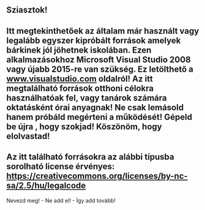 Sziasztok!
--
Itt megtekinthetőek az általam már használt vagy legalább egyszer kipróbált források amelyek bárkinek jól jöhetnek iskolában.
Ezen alkalmazásokhoz Microsoft Visual Studio 2008 vagy újabb 2015-re van szükség.
Ez letölthető a www.visualstudio.com oldalról!
Az itt megtalálható források otthoni célokra használhatóak fel, vagy tanárok számára oktatásként órai anyagnak!
Ne csak lemásold hanem próbáld megérteni a működését! Gépeld be újra , hogy szokjad!
Köszönöm, hogy elolvastad!
--
Az itt található forrásokra az alábbi típusba sorolható license érvényes:
https://creativecommons.org/licenses/by-nc-sa/2.5/hu/legalcode
--
Nevezd meg! - Ne add el! - Így add tovább!
